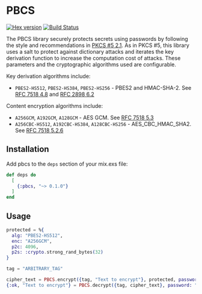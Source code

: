 # PBCS

[![Hex version](https://img.shields.io/hexpm/v/pbcs.svg "Hex version")](https://hex.pm/packages/pbcs)
[![Build Status](https://travis-ci.org/hexpm/pbcs.svg)](https://travis-ci.org/hexpm/pbcs)

The PBCS library securely protects secrets using passwords by following the
style and recommendations in [PKCS #5 2.1](https://tools.ietf.org/html/rfc8018).
As in PKCS #5, this library uses a salt to protect against dictionary attacks
and iterates the key derivation function to increase the computation cost of
attacks. These parameters and the cryptographic algorithms used are
configurable.

Key derivation algorithms include:

* `PBES2-HS512`, `PBES2-HS384`, `PBES2-HS256` - PBES2 and HMAC-SHA-2. See [RFC 7518 4.8](https://tools.ietf.org/html/rfc7518#section-4.8) and [RFC 2898 6.2](https://tools.ietf.org/html/rfc2898#section-6.2)

Content encryption algorithms include:

* `A256GCM`, `A192GCM`, `A128GCM` - AES GCM. See [RFC 7518 5.3](https://tools.ietf.org/html/rfc7518#section-5.3)
* `A256CBC-HS512`, `A192CBC-HS384`, `A128CBC-HS256` - AES_CBC_HMAC_SHA2. See [RFC 7518 5.2.6](https://tools.ietf.org/html/rfc7518#section-5.2.6)

## Installation

Add pbcs to the `deps` section of your mix.exs file:

```elixir
def deps do
  [
    {:pbcs, "~> 0.1.0"}
  ]
end
```

## Usage

```elixir
protected = %{
  alg: "PBES2-HS512",
  enc: "A256GCM",
  p2c: 4096,
  p2s: :crypto.strong_rand_bytes(32)
}

tag = "ARBITRARY_TAG"

cipher_text = PBCS.encrypt({tag, "Text to encrypt"}, protected, password: "12345")
{:ok, "Text to encrypt"} = PBCS.decrypt({tag, cipher_text}, password: "12345")
```
